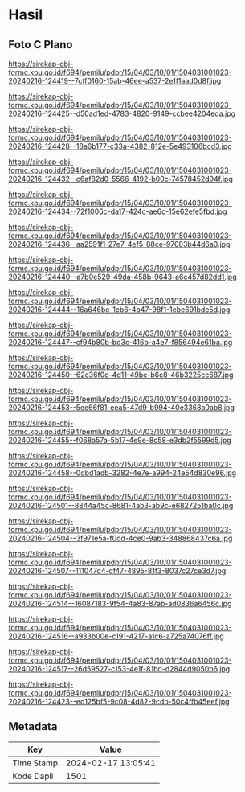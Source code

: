 # Hasil

## Foto C Plano

https://sirekap-obj-formc.kpu.go.id/f694/pemilu/pdpr/15/04/03/10/01/1504031001023-20240216-124419--7cff0160-15ab-46ee-a537-2e1f1aad0d8f.jpg

https://sirekap-obj-formc.kpu.go.id/f694/pemilu/pdpr/15/04/03/10/01/1504031001023-20240216-124425--d50ad1ed-4783-4820-9149-ccbee4204eda.jpg

https://sirekap-obj-formc.kpu.go.id/f694/pemilu/pdpr/15/04/03/10/01/1504031001023-20240216-124428--18a6b177-c33a-4382-812e-5e493106bcd3.jpg

https://sirekap-obj-formc.kpu.go.id/f694/pemilu/pdpr/15/04/03/10/01/1504031001023-20240216-124432--c6af82d0-5566-4192-b00c-74578452d94f.jpg

https://sirekap-obj-formc.kpu.go.id/f694/pemilu/pdpr/15/04/03/10/01/1504031001023-20240216-124434--72f1006c-da17-424c-ae6c-15e62efe5fbd.jpg

https://sirekap-obj-formc.kpu.go.id/f694/pemilu/pdpr/15/04/03/10/01/1504031001023-20240216-124436--aa2591f1-27e7-4ef5-88ce-97083b44d6a0.jpg

https://sirekap-obj-formc.kpu.go.id/f694/pemilu/pdpr/15/04/03/10/01/1504031001023-20240216-124440--a7b0e529-49da-458b-9643-a6c457d82dd1.jpg

https://sirekap-obj-formc.kpu.go.id/f694/pemilu/pdpr/15/04/03/10/01/1504031001023-20240216-124444--16a646bc-1eb6-4b47-98f1-1ebe691bde5d.jpg

https://sirekap-obj-formc.kpu.go.id/f694/pemilu/pdpr/15/04/03/10/01/1504031001023-20240216-124447--cf94b80b-bd3c-416b-a4e7-f856494e61ba.jpg

https://sirekap-obj-formc.kpu.go.id/f694/pemilu/pdpr/15/04/03/10/01/1504031001023-20240216-124450--62c36f0d-4d11-49be-b6c8-46b3225cc687.jpg

https://sirekap-obj-formc.kpu.go.id/f694/pemilu/pdpr/15/04/03/10/01/1504031001023-20240216-124453--5ee66f81-eea5-47d9-b994-40e3368a0ab8.jpg

https://sirekap-obj-formc.kpu.go.id/f694/pemilu/pdpr/15/04/03/10/01/1504031001023-20240216-124455--f068a57a-5b17-4e9e-8c58-e3db2f5599d5.jpg

https://sirekap-obj-formc.kpu.go.id/f694/pemilu/pdpr/15/04/03/10/01/1504031001023-20240216-124458--0dbd1adb-3282-4e7e-a994-24e54d830e96.jpg

https://sirekap-obj-formc.kpu.go.id/f694/pemilu/pdpr/15/04/03/10/01/1504031001023-20240216-124501--8844a45c-8681-4ab3-ab9c-e6827251ba0c.jpg

https://sirekap-obj-formc.kpu.go.id/f694/pemilu/pdpr/15/04/03/10/01/1504031001023-20240216-124504--3f971e5a-f0dd-4ce0-9ab3-348868437c6a.jpg

https://sirekap-obj-formc.kpu.go.id/f694/pemilu/pdpr/15/04/03/10/01/1504031001023-20240216-124507--111047d4-df47-4895-81f3-8037c27ce3d7.jpg

https://sirekap-obj-formc.kpu.go.id/f694/pemilu/pdpr/15/04/03/10/01/1504031001023-20240216-124514--16087183-9f54-4a83-87ab-ad0836a6456c.jpg

https://sirekap-obj-formc.kpu.go.id/f694/pemilu/pdpr/15/04/03/10/01/1504031001023-20240216-124516--a933b00e-c191-4217-a1c6-a725a74076ff.jpg

https://sirekap-obj-formc.kpu.go.id/f694/pemilu/pdpr/15/04/03/10/01/1504031001023-20240216-124517--26d59527-c153-4e1f-81bd-d2844d9050b6.jpg

https://sirekap-obj-formc.kpu.go.id/f694/pemilu/pdpr/15/04/03/10/01/1504031001023-20240216-124423--ed125bf5-9c08-4d82-9cdb-50c4ffb45eef.jpg


## Metadata

| Key        | Value               |
| ---------- | ------------------- |
| Time Stamp | 2024-02-17 13:05:41 |
| Kode Dapil | 1501                |



